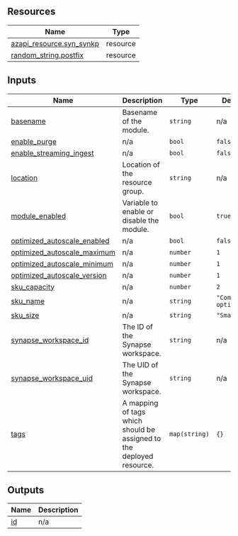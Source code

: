 <!-- BEGIN_TF_DOCS -->
## Resources

| Name | Type |
|------|------|
| [azapi_resource.syn_synkp](https://registry.terraform.io/providers/Azure/azapi/latest/docs/resources/resource) | resource |
| [random_string.postfix](https://registry.terraform.io/providers/hashicorp/random/latest/docs/resources/string) | resource |

## Inputs

| Name | Description | Type | Default | Required |
|------|-------------|------|---------|:--------:|
| <a name="input_basename"></a> [basename](#input\_basename) | Basename of the module. | `string` | n/a | yes |
| <a name="input_enable_purge"></a> [enable\_purge](#input\_enable\_purge) | n/a | `bool` | `false` | no |
| <a name="input_enable_streaming_ingest"></a> [enable\_streaming\_ingest](#input\_enable\_streaming\_ingest) | n/a | `bool` | `false` | no |
| <a name="input_location"></a> [location](#input\_location) | Location of the resource group. | `string` | n/a | yes |
| <a name="input_module_enabled"></a> [module\_enabled](#input\_module\_enabled) | Variable to enable or disable the module. | `bool` | `true` | no |
| <a name="input_optimized_autoscale_enabled"></a> [optimized\_autoscale\_enabled](#input\_optimized\_autoscale\_enabled) | n/a | `bool` | `false` | no |
| <a name="input_optimized_autoscale_maximum"></a> [optimized\_autoscale\_maximum](#input\_optimized\_autoscale\_maximum) | n/a | `number` | `1` | no |
| <a name="input_optimized_autoscale_minimum"></a> [optimized\_autoscale\_minimum](#input\_optimized\_autoscale\_minimum) | n/a | `number` | `1` | no |
| <a name="input_optimized_autoscale_version"></a> [optimized\_autoscale\_version](#input\_optimized\_autoscale\_version) | n/a | `number` | `1` | no |
| <a name="input_sku_capacity"></a> [sku\_capacity](#input\_sku\_capacity) | n/a | `number` | `2` | no |
| <a name="input_sku_name"></a> [sku\_name](#input\_sku\_name) | n/a | `string` | `"Compute optimized"` | no |
| <a name="input_sku_size"></a> [sku\_size](#input\_sku\_size) | n/a | `string` | `"Small"` | no |
| <a name="input_synapse_workspace_id"></a> [synapse\_workspace\_id](#input\_synapse\_workspace\_id) | The ID of the Synapse workspace. | `string` | n/a | yes |
| <a name="input_synapse_workspace_uid"></a> [synapse\_workspace\_uid](#input\_synapse\_workspace\_uid) | The UID of the Synapse workspace. | `string` | n/a | yes |
| <a name="input_tags"></a> [tags](#input\_tags) | A mapping of tags which should be assigned to the deployed resource. | `map(string)` | `{}` | no |

## Outputs

| Name | Description |
|------|-------------|
| <a name="output_id"></a> [id](#output\_id) | n/a |
<!-- END_TF_DOCS -->